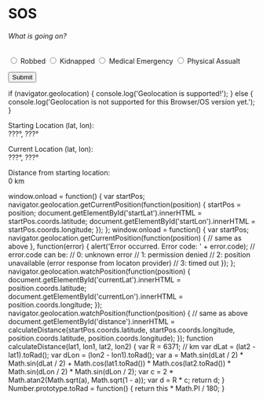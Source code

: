 # SOS
  <body>
  <h6>What is going on?</h6>
<form >
<input type="radio" name="choice" value="Robbed"> Robbed
<input type="radio" name="choice" value="Kidnapped"> Kidnapped
<input type="radio" name="choice" value="Medical Emergency"> Medical Emergency
  <input type="radio" name="choice" value="Physical Assualt"> Physical Assualt
</form>
<button onclick="getLocation()">Submit</button>
<p id="demo"></p>
if (navigator.geolocation) {
  console.log('Geolocation is supported!');
}
else {
  console.log('Geolocation is not supported for this Browser/OS version yet.');
}
  <div id="tripmeter">
  <p>
    Starting Location (lat, lon):<br/>
    <span id="startLat">???</span>°, <span id="startLon">???</span>°
  </p>
  <p>
    Current Location (lat, lon):<br/>
    <span id="currentLat">???</span>°, <span id="currentLon">???</span>°
  </p>
  <p>
    Distance from starting location:<br/>
    <span id="distance">0</span> km
  </p>
</div>
  window.onload = function() {
  var startPos;
  navigator.geolocation.getCurrentPosition(function(position) {
    startPos = position;
    document.getElementById('startLat').innerHTML = startPos.coords.latitude;
    document.getElementById('startLon').innerHTML = startPos.coords.longitude;
  });
};
  window.onload = function() {
  var startPos;
  navigator.geolocation.getCurrentPosition(function(position) {
    // same as above
  }, function(error) {
    alert('Error occurred. Error code: ' + error.code);
    // error.code can be:
    //   0: unknown error
    //   1: permission denied
    //   2: position unavailable (error response from locaton provider)
    //   3: timed out
  });
};
  navigator.geolocation.watchPosition(function(position) {
  document.getElementById('currentLat').innerHTML = position.coords.latitude;
  document.getElementById('currentLon').innerHTML = position.coords.longitude;
});
  navigator.geolocation.watchPosition(function(position) {
  // same as above
  document.getElementById('distance').innerHTML =
      calculateDistance(startPos.coords.latitude, startPos.coords.longitude,
                        position.coords.latitude, position.coords.longitude);
});
  function calculateDistance(lat1, lon1, lat2, lon2) {
  var R = 6371; // km
  var dLat = (lat2 - lat1).toRad();
  var dLon = (lon2 - lon1).toRad(); 
  var a = Math.sin(dLat / 2) * Math.sin(dLat / 2) +
          Math.cos(lat1.toRad()) * Math.cos(lat2.toRad()) * 
          Math.sin(dLon / 2) * Math.sin(dLon / 2); 
  var c = 2 * Math.atan2(Math.sqrt(a), Math.sqrt(1 - a)); 
  var d = R * c;
  return d;
}
Number.prototype.toRad = function() {
  return this * Math.PI / 180;
}
 
<p id="demo"></p>
  <p id="demo"></p>
</body>

